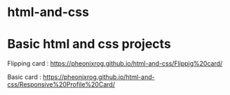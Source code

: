 # html-and-css
# Basic html and css projects 
Flipping card : https://pheonixrog.github.io/html-and-css/Flippig%20card/

Basic card : https://pheonixrog.github.io/html-and-css/Responsive%20Profile%20Card/

